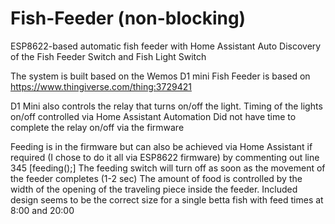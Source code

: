 # Fish-Feeder (non-blocking)
ESP8622-based automatic fish feeder with Home Assistant Auto Discovery of the Fish Feeder Switch and Fish Light Switch

The system is built based on the Wemos D1 mini
Fish Feeder is based on https://www.thingiverse.com/thing:3729421

D1 Mini also controls the relay that turns on/off the light. Timing of the lights on/off controlled via Home Assistant Automation
Did not have time to complete the relay on/off via the firmware

Feeding is in the firmware but can also be achieved via Home Assistant if required (I chose to do it all via ESP8622 firmware) by commenting out line 345 [feeding();]
The feeding switch will turn off as soon as the movement of the feeder completes (1-2 sec)
The amount of food is controlled by the width of the opening of the traveling piece inside the feeder.
Included design seems to be the correct size for a single betta fish with feed times at 8:00 and 20:00
